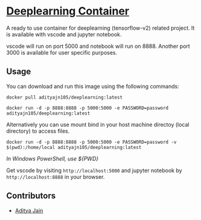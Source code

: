 # [Deeplearning Container](https://hub.docker.com/r/adityajn105/deeplearning)

A ready to use container for deeplearning (tensorflow-v2) related project. It is available with vscode and jupyter notebook.

vscode will run on port 5000 and notebook will run on 8888. Another port 3000 is available for user specific purposes.

## Usage
You can download and run this image using the following commands:

	docker pull adityajn105/deeplearning:latest
	
	docker run -d -p 8888:8888 -p 5000:5000 -e PASSWORD=password adityajn105/deeplearning:latest

Alternatively you can use mount bind in your host machine directoy (local directory) to access files.

	docker run -d -p 8888:8888 -p 5000:5000 -e PASSWORD=password -v $(pwd):/home/local adityajn105/deeplearning:latest 

*In Windows PowerShell, use ${PWD}*

Get vscode by visiting `http://localhost:5000` and jupyter notebook by `http://localhost:8888` in your browser.

## Contributors
* [Aditya Jain](https://adityajain.me)
